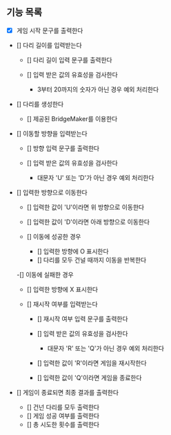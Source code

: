 ## 기능 목록

- [x] 게임 시작 문구를 출력한다

- [] 다리 길이를 입력받는다

  - [] 다리 길이 입력 문구를 출력한다

  - [] 입력 받은 값의 유효성을 검사한다
    - 3부터 20까지의 숫자가 아닌 경우 예외 처리한다

- [] 다리를 생성한다

  - [] 제공된 BridgeMaker를 이용한다

- [] 이동할 방향을 입력받는다

  - [] 방향 입력 문구를 출력한다

  - [] 입력 받은 값의 유효성을 검사한다

    - 대문자 'U' 또는 'D'가 아닌 경우 예외 처리한다

- [] 입력한 방향으로 이동한다

  - [] 입력한 값이 'U'이라면 위 방향으로 이동한다
  - [] 입력한 값이 'D'이라면 아래 방향으로 이동한다

  - [] 이동에 성공한 경우

    - [] 입력한 방향에 O 표시한다
    - [] 다리를 모두 건널 때까지 이동을 반복한다

  -[] 이동에 실패한 경우

  - [] 입력한 방향에 X 표시한다

  - [] 재시작 여부를 입력받는다

    - [] 재시작 여부 입력 문구를 출력한다

    - [] 입력 받은 값의 유효성을 검사한다

      - 대문자 'R' 또는 'Q'가 아닌 경우 예외 처리한다

    - [] 입력한 값이 'R'이라면 게임을 재시작한다
    - [] 입력한 값이 'Q'이라면 게임을 종료한다

- [] 게임이 종료되면 최종 결과를 출력한다

  - [] 건넌 다리를 모두 출력한다
  - [] 게임 성공 여부를 출력한다
  - [] 총 시도한 횟수를 출력한다
